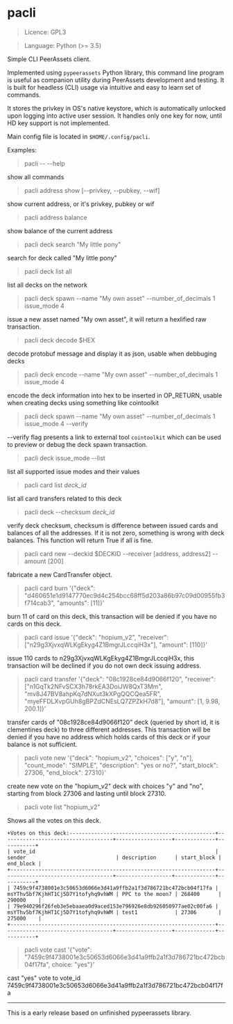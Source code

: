 # pacli

> Licence: GPL3

> Language: Python (>= 3.5)

Simple CLI PeerAssets client.

Implemented using `pypeerassets` Python library, this command line program is useful as companion utility during PeerAssets development and testing.
It is built for headless (CLI) usage via intuitive and easy to learn set of commands.

It stores the privkey in OS's native keystore, which is automatically unlocked upon logging into active user session.
It handles only one key for now, until HD key support is not implemented.

Main config file is located in `$HOME/.config/pacli`.

Examples:

> pacli -- --help

show all commands

> pacli address show [--privkey, --pubkey, --wif]

show current address, or it's privkey, pubkey or wif

> pacli address balance

show balance of the current address

> pacli deck search "My little pony"

search for deck called "My little pony"

> pacli deck list all

list all decks on the network

> pacli deck spawn --name "My own asset" --number_of_decimals 1 issue_mode 4

issue a new asset named "My own asset", it will return a hexlified raw transaction.

> pacli deck decode $HEX

decode protobuf message and display it as json, usable when debbuging decks

> pacli deck encode --name "My own asset" --number_of_decimals 1 issue_mode 4

encode the deck information into hex to be inserted in OP_RETURN, usable when creating decks using something like cointoolkit

> pacli deck spawn --name "My own asset" --number_of_decimals 1 issue_mode 4 --verify

--verify flag presents a link to external tool `cointoolkit` which can be used to preview or debug the deck spawn transaction.

> pacli deck issue_mode --list

list all supported issue modes and their values

> pacli card list *deck_id*

list all card transfers related to this deck

> pacli deck --checksum *deck_id*

verify deck checksum, checksum is difference between issued cards and balances of all the addresses.
If it is not zero, something is wrong with deck balances. This function will return True if all is fine.

> pacli card new --deckid $DECKID --receiver [address, address2] --amount [200]

fabricate a new CardTransfer object.

> pacli card burn '{"deck": "d460651e1d9147770ec9d4c254bcc68ff5d203a86b97c09d00955fb3f714cab3", "amounts": [11]}'

burn 11 of card on this deck, this transaction will be denied if you have no cards on this deck.

> pacli card issue '{"deck": "hopium_v2", "receiver": ["n29g3XjvxqWLKgEkyg4Z1BmgrJLccqiH3x"], "amount": [110]}'

issue 110 cards to n29g3XjvxqWLKgEkyg4Z1BmgrJLccqiH3x, this transaction will be declined if you do not own deck issuing address.

> pacli card transfer '{"deck": "08c1928ce84d9066f120", "receiver": ["n1GqTk2NFvSCX3h78rkEA3DoiJW8QxT3Mm", "mv8J47BV8ahpKq7dNXut3kXPgQQCQea5FR",
                         "myeFFDLXvpGUh8gBPZdCNEsLQ7ZPZkH7d8"], "amount": [1, 9.98, 200.1]}'

transfer cards of "08c1928ce84d9066f120" deck (queried by short id, it is clementines deck) to three different addresses.
This transaction will be denied if you have no address which holds cards of this deck or if your balance is not sufficient.

> pacli vote new '{"deck": "hopium_v2", "choices": ["y", "n"], "count_mode": "SIMPLE", "description": "yes or no?", "start_block": 27306, "end_block": 27310}'

create new vote on the "hopium_v2" deck with choices "y" and "no", starting from block 27306 and lasting until block 27310.

> pacli vote list "hopium_v2"

Shows all the votes on this deck.

```
+Votes on this deck:-----------------------------------------------+------------------------------------+------------------+-------------+-----------+
| vote_id                                                          | sender                             | description      | start_block | end_block |
+------------------------------------------------------------------+------------------------------------+------------------+-------------+-----------+
| 7459c9f4738001e3c50653d6066e3d41a9ffb2a1f3d786721bc472bcb04f17fa | msYThv5bf7KjhHT1Cj5D7Y1tofyhq9vhWM | PPC to the moon? | 268400      | 290000    |
| 79e940296f26feb3e5ebaaea0d9aced153e796926e8db926050977ae02c00fa6 | msYThv5bf7KjhHT1Cj5D7Y1tofyhq9vhWM | test1            | 27306       | 275000    |
+------------------------------------------------------------------+------------------------------------+------------------+-------------+-----------+
```

> pacli vote cast '{"vote": "7459c9f4738001e3c50653d6066e3d41a9ffb2a1f3d786721bc472bcb04f17fa", choice: "yes"}'

cast "yes" vote to vote_id 7459c9f4738001e3c50653d6066e3d41a9ffb2a1f3d786721bc472bcb04f17fa

_____________________________________

This is a early release based on unfinished pypeerassets library.
